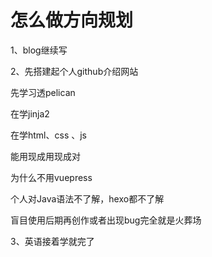 # 怎么做方向规划



1、blog继续写

2、先搭建起个人github介绍网站

 

先学习透pelican

在学jinja2

在学html、css 、js

能用现成用现成对





为什么不用vuepress

个人对Java语法不了解，hexo都不了解

盲目使用后期再创作或者出现bug完全就是火葬场



3、英语接着学就完了







